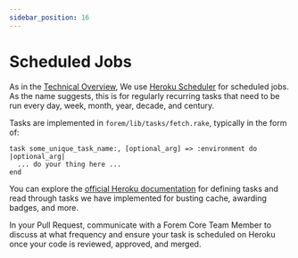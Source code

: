 ```yaml
---
sidebar_position: 16
---
```


# Scheduled Jobs

As in the [Technical Overview](../technical-overview/stack), We use
[Heroku Scheduler](https://devcenter.heroku.com/articles/scheduler) for
scheduled jobs. As the name suggests, this is for regularly recurring tasks that
need to be run every day, week, month, year, decade, and century.

Tasks are implemented in `forem/lib/tasks/fetch.rake`, typically in the form of:

```
task some_unique_task_name:, [optional_arg] => :environment do |optional_arg|
  ... do your thing here ...
end
```

You can explore the
[official Heroku documentation](https://devcenter.heroku.com/articles/scheduler#defining-tasks)
for defining tasks and read through tasks we have implemented for busting cache,
awarding badges, and more.

In your Pull Request, communicate with a Forem Core Team Member to discuss at
what frequency and ensure your task is scheduled on Heroku once your code is
reviewed, approved, and merged.

